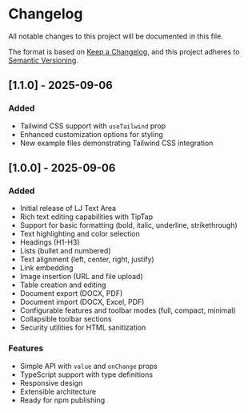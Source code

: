 # Changelog

All notable changes to this project will be documented in this file.

The format is based on [Keep a Changelog](https://keepachangelog.com/en/1.0.0/),
and this project adheres to [Semantic Versioning](https://semver.org/spec/v2.0.0.html).

## [1.1.0] - 2025-09-06

### Added
- Tailwind CSS support with `useTailwind` prop
- Enhanced customization options for styling
- New example files demonstrating Tailwind CSS integration

## [1.0.0] - 2025-09-06

### Added
- Initial release of LJ Text Area
- Rich text editing capabilities with TipTap
- Support for basic formatting (bold, italic, underline, strikethrough)
- Text highlighting and color selection
- Headings (H1-H3)
- Lists (bullet and numbered)
- Text alignment (left, center, right, justify)
- Link embedding
- Image insertion (URL and file upload)
- Table creation and editing
- Document export (DOCX, PDF)
- Document import (DOCX, Excel, PDF)
- Configurable features and toolbar modes (full, compact, minimal)
- Collapsible toolbar sections
- Security utilities for HTML sanitization

### Features
- Simple API with `value` and `onChange` props
- TypeScript support with type definitions
- Responsive design
- Extensible architecture
- Ready for npm publishing